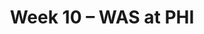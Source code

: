 ---
layout: game
title: Week 10 – WAS at PHI
season: 1999
game_id: 1999_10_WAS_PHI
away_team: WAS
home_team: PHI
---